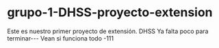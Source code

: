 # grupo-1-DHSS-proyecto-extension
Este es nuestro primer proyecto de extensión. DHSS
Ya falta poco para terminar---
Vean si funciona todo -111
